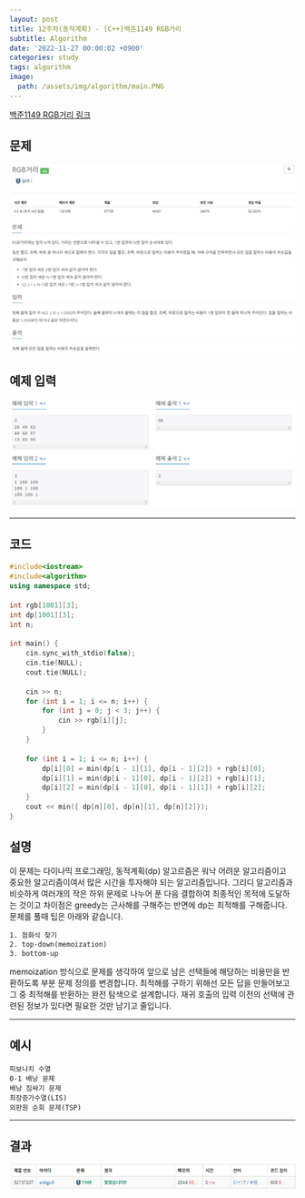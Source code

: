 ```yaml
---
layout: post
title: 12주차(동적계획) - [C++]백준1149 RGB거리
subtitle: Algorithm
date: '2022-11-27 00:00:02 +0900'
categories: study
tags: algorithm
image:
  path: /assets/img/algorithm/main.PNG
---
```


[백준1149 RGB거리 링크](https://www.acmicpc.net/problem/1149)

<!--more-->

## 문제
![문제](/assets/img/algorithm/12주차/문제-RGB거리.PNG)

## 예제 입력
![예제](/assets/img/algorithm/12주차/예제-RGB거리.PNG)

---

## 코드
```cpp
#include<iostream>
#include<algorithm>
using namespace std;

int rgb[1001][3];
int dp[1001][3];
int n;

int main() {
    cin.sync_with_stdio(false);
    cin.tie(NULL);
    cout.tie(NULL);

    cin >> n;
    for (int i = 1; i <= n; i++) {
        for (int j = 0; j < 3; j++) {
            cin >> rgb[i][j];
        } 
    }

    for (int i = 1; i <= n; i++) {
        dp[i][0] = min(dp[i - 1][1], dp[i - 1][2]) + rgb[i][0];
        dp[i][1] = min(dp[i - 1][0], dp[i - 1][2]) + rgb[i][1];
        dp[i][2] = min(dp[i - 1][0], dp[i - 1][1]) + rgb[i][2];
    }
    cout << min({ dp[n][0], dp[n][1], dp[n][2]});
}
```
## 설명
이 문제는 다이나믹 프로그래밍, 동적계획(dp) 알고르즘은 워낙 어려운 알고리즘이고 중요한 알고리즘이여서 많은 시간을 투자해야 되는 알고리즘입니다.
그리디 알고리즘과 비슷하게 여러개의 작은 하위 문제로 나누어 푼 다음 결합하여 최종적인 목적에 도달하는 것이고 차이점은 greedy는 근사해를 구해주는 반면에 dp는 최적해를 구해줍니다.
문제를 풀때 팁은 아래와 같습니다.
 ```
 1. 점화식 찾기
 2. top-down(memoization) 
 3. bottom-up
 ```
memoization 방식으로 문제를 생각하여 앞으로 남은 선택들에 해당하는 비용만을 반환하도록 부분 문제 정의를 변경합니다.
최적해를 구하기 위해선 모든 답을 만들어보고 그 중 최적해를 반환하는 완전 탐색으로 설계합니다.
재귀 호출의 입력 이전의 선택에 관련된 정보가 있다면 필요한 것만 남기고 줄입니다.

---

## 예시
```
피보나치 수열
0-1 배낭 문제
배낭 짐싸기 문제
최장증가수열(LIS)
외판원 순회 문제(TSP)
```

---

## 결과
![결과](/assets/img/algorithm/12주차/결과-RGB거리.PNG)